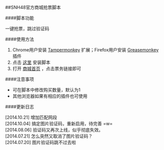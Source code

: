 ##SNH48官方商城抢票脚本

####脚本功能

一键抢票，跳过验证码

####使用方法

1. Chrome用户安装 [Tampermonkey](https://chrome.google.com/webstore/detail/tampermonkey/dhdgffkkebhmkfjojejmpbldmpobfkfo?hl=zh-cn) 扩展；Firefox用户安装 [Greasemonkey](https://addons.mozilla.org/zh-cn/firefox/addon/greasemonkey) 插件
2. 点击 [这里](https://github.com/saintwinkle/SNH48-Get-Ticket/raw/master/SNH48-Get-Ticket.user.js) 安装脚本
3. 打开 [商城首页](http://shop.snh48.com) ，点击票务链接即可

####注意事项

- 可在脚本中修改购买数量，默认为1
- 其他浏览器如果有相应的插件也可使用

####更新日志

[2014.10.21] 增加匹配网段  
[2014.10.04] 搞定图片验证码，重新启用，待完善 =w=  
[2014.08.06] 验证码又再次上线，似乎彻底失效。  
[2014.07.21] 怎么突然又取消了图片验证码？  
[2014.07.20] 图片验证码跳不过去啦
